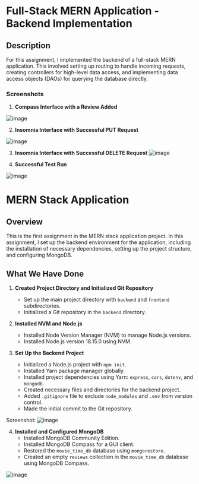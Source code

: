 

# Full-Stack MERN Application - Backend Implementation

## Description

For this assignment, I implemented the backend of a full-stack MERN application. This involved setting up routing to handle incoming requests, creating controllers for high-level data access, and implementing data access objects (DAOs) for querying the database directly.

### Screenshots

1. **Compass Interface with a Review Added**

![image](https://github.com/user-attachments/assets/d699e599-d093-468c-9784-11818c53ded2)


    

2. **Insomnia Interface with Successful PUT Request**

![image](https://github.com/user-attachments/assets/367fde01-500c-4a93-8d73-58c6f047cdf7)


 

3. **Insomnia Interface with Successful DELETE Request**
![image](https://github.com/user-attachments/assets/823a6493-865e-41a8-a1ac-fa842911d7c4)



4. **Successful Test Run**

  
![image](https://github.com/user-attachments/assets/d2f85ca8-1b2f-46c8-bac6-da1d52f9a25f)




# MERN Stack Application

## Overview

This is the first assignment in the MERN stack application project. In this assignment, I set up the backend environment for the application, including the installation of necessary dependencies, setting up the project structure, and configuring MongoDB.

## What We Have Done

1. **Created Project Directory and Initialized Git Repository**
   - Set up the main project directory with `backend` and `frontend` subdirectories.
   - Initialized a Git repository in the `backend` directory.

2. **Installed NVM and Node.js**
   - Installed Node Version Manager (NVM) to manage Node.js versions.
   - Installed Node.js version 18.15.0 using NVM.

3. **Set Up the Backend Project**
   - Initialized a Node.js project with `npm init`.
   - Installed Yarn package manager globally.
   - Installed project dependencies using Yarn: `express`, `cors`, `dotenv`, and `mongodb`.
   - Created necessary files and directories for the backend project.
   - Added `.gitignore` file to exclude `node_modules` and `.env` from version control.
   - Made the initial commit to the Git repository.

Screenshot:
![image](https://github.com/user-attachments/assets/3e69abc9-0ca0-4ed0-bdd8-dbaffabf71bc)




4. **Installed and Configured MongoDB**
   - Installed MongoDB Community Edition.
   - Installed MongoDB Compass for a GUI client.
   - Restored the `movie_time_db` database using `mongorestore`.
   - Created an empty `reviews` collection in the `movie_time_db` database using MongoDB Compass.


![image](https://github.com/user-attachments/assets/8558ae54-7633-4d68-81c8-e5e345c96d8a)



























